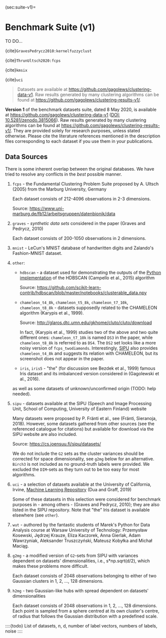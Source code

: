 



(sec:suite-v1)=
# Benchmark Suite (v1)

TO DO...

{cite}`GravesPedrycz2010:kernelfuzzyclust`

{cite}`ThrunUltsch2020:fcps`

{cite}`kmsix`

{cite}`uci`


> Datasets are available at <https://github.com/gagolews/clustering-data-v1>.
> Raw results generated by many clustering algorithms can be found at
> <https://github.com/gagolews/clustering-results-v1/>.




**Version 1** of the benchmark datasets suite, dated 8 May 2020,
is available at <https://github.com/gagolews/clustering-data-v1>
([DOI: 10.5281/zenodo.3815066](https://doi.org/10.5281/zenodo.3815066)).
Raw results generated by many clustering algorithms can be found at
<https://github.com/gagolews/clustering-results-v1/>.
They are provided solely for research purposes,
unless stated otherwise. Please cite the literature references mentioned
in the description files corresponding to each dataset if you use
them in your publications.



## Data Sources

There is some inherent overlap between the original databases.
We have tried to resolve any conflicts in the *best* possible manner.


1. `fcps` -
    the Fundamental Clustering Problem Suite proposed by A. Ultsch (2005)
    from the Marburg University, Germany

    Each dataset consists of 212-4096 observations in 2-3 dimensions.

    Source: <https://www.uni-marburg.de/fb12/arbeitsgruppen/datenbionik/data>


2. `graves` -
    *synthetic data sets* considered in the paper (Graves and Pedrycz, 2010)

    Each dataset consists of 200-1050 observations in 2 dimensions.


3. `mnist` -
    LeCun's MNIST database of handwritten digits
    and Zalando's Fashion-MNIST dataset.



4. `other`:

    * `hdbscan` - a dataset used for demonstrating the outputs of the
        [Python implementation](https://github.com/scikit-learn-contrib/hdbscan)
        of the HDBSCAN (Campello et al., 2015) algorithm

        Source: <https://github.com/scikit-learn-contrib/hdbscan/blob/master/notebooks/clusterable_data.npy>

    * `chameleon_t4_8k`, `chameleon_t5_8k`, `chameleon_t7_10k`,
       `chameleon_t8_8k` - datasets supposedly related to the
       CHAMELEON algorithm (Karypis et al., 1999).

       Source: <http://glaros.dtc.umn.edu/gkhome/cluto/cluto/download>

       In fact, (Karypis et al., 1999) studies two of the above
       and two quite different ones:
       `chameleon_t7_10k` is named `DS3` in the paper, while
       `chameleon_t8_8k` is referred to as `DS4`.
       The `DS2` set looks like a more noisy version of `fcps_twodiamonds`.
       Interestingly,  [SIPU](https://cs.joensuu.fi/sipu/datasets/) also provides
       `chameleon_t4_8k` and suggests its relation with CHAMELEON, but
       its screenshot does not appear in the paper.

    * `iris`, `iris5` - "the" (for discussion see Bezdek et al., 1999)
        famous Iris dataset and its imbalanced version considered
        in (Gagolewski et al., 2016).

    as well as some datasets of unknown/unconfirmed origin
    (TODO: help needed).


5. `sipu` -
    datasets available at the SIPU (Speech and Image Processing Unit,
    School of Computing, University of Eastern Finland) website

    Many datasets were proposed by P. Fränti et al., see
    (Fränti, Sieranoja, 2018). However, some datasets gathered from other
    sources (see the referenced catalogue for citations) but available
    for download via the SIPU website are also included.

    Source: <https://cs.joensuu.fi/sipu/datasets/>

    We do not include the `G2` sets as the cluster variances
    should be corrected for space dimensionality, see `g2mg` below
    for an alternative.
    `Birch3` is not included as no ground-truth labels were provided.
    We excluded the `DIM`-sets as they turn out to be too easy
    for most algorithms.

6. `uci` -
    a selection of datasets available at the University of California, Irvine,
    [Machine Learning Repository](http://archive.ics.uci.edu/ml/)
    (Dua and Graff, 2019)

    Some of these datasets in this selection were considered
    for benchmark purposes
    in - among others - (Graves and Pedrycz, 2010); they are
    also listed in the SIPU repository.
    Note that "the" Iris dataset is available elsewhere (see `other`).

7. `wut` -
    authored by the fantastic students
    of Marek's Python
    for Data Analysis course at Warsaw University of Technology:
    Przemysław Kosewski, Jędrzej Krauze, Eliza Kaczorek, Anna Gierlak,
    Adam Wawrzyniak, Aleksander Truszczyński, Mateusz Kobyłka and Michał Maciąg.


8. `g2mg` -
    a modified version of `G2`-sets from SIPU with variances
    dependent on datasets' dimensionalities, i.e., s*np.sqrt(d/2),
    which makes these problems more difficult.

    Each dataset consists of 2048 observations belonging
    to either of two Gaussian clusters in 1, 2, ..., 128 dimensions.

9. `h2mg` -
    two Gaussian-like hubs with spread dependent on datasets' dimensionalities

    Each dataset consists of 2048 observations in 1, 2, ..., 128 dimensions.
    Each point is sampled from a sphere centred at its own cluster's centre,
    of radius that follows the Gaussian distribution with a predefined scale.


::::{todo}
List of datasets, n, d, number of label vectors, numbers of labels, noise
::::


